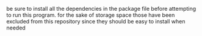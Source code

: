 be sure to install all the dependencies in the package file before attempting to run this program. for the sake of storage space those have been excluded from this repository since they should be easy to install when needed
